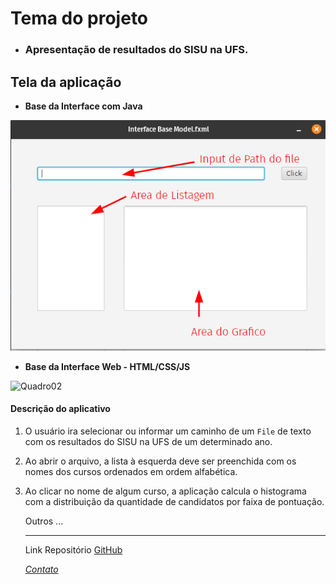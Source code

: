 # Tema do projeto

- ###  **Apresentação de resultados do SISU na UFS.**

## Tela da aplicação

- **Base da Interface com Java**

![Quadro01](./Base%20Interface%20JavaFX.png)

- **Base da Interface Web - HTML/CSS/JS**

![Quadro02]()

#### Descrição do aplicativo

1. O usuário ira selecionar ou informar um caminho de um `File` de texto com os resultados do SISU na UFS de um determinado ano.

2. Ao abrir o arquivo, a lista à esquerda deve ser preenchida com os nomes dos cursos ordenados em ordem alfabética.

3. Ao clicar no nome de algum curso, a aplicação calcula o histograma com a distribuição da quantidade de candidatos por faixa de pontuação.


    Outros ...

    ---

    Link Repositório [GitHub](https://github.com/Matheuscrz/Projeto-Estudantil)

    *[Contato](matheuslimasof.eng@gmail.com)*

